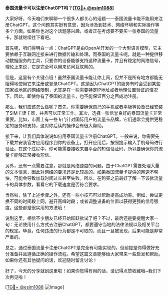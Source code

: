 **泰国流量卡可以注册ChatGPT吗？[[TG💪+ @esim1088](https://t.me/s/esim1088)]**

大家好呀，今天咱们来聊聊一个很多人都关心的话题——泰国流量卡能不能用来注册ChatGPT。这个问题其实挺有意思，因为涉及到技术、网络环境和实际操作等多个方面。如果你也对这个话题感兴趣，或者正在考虑要不要买一张泰国的流量卡，那就继续往下看吧。

首先呢，咱们得明白一点：ChatGPT是由OpenAI开发的一个大型语言模型，它主要依赖于互联网连接来进行数据传输和处理。而泰国的流量卡呢，就是一种提供移动数据服务的工具，只要你的设备能够支持这种流量卡，并且有稳定的网络信号，理论上来说，它是完全可以用来访问互联网的。

但是，这里有个关键点哦！虽然泰国流量卡能让你上网，但并不是所有地方都能无阻碍地使用它来注册或登录ChatGPT。这是因为ChatGPT的服务有时会受到某些国家或地区的网络限制，尤其是在一些需要特定IP地址或者地理位置验证的情况下。因此，即使你有了泰国的流量卡，也不能保证百分之百成功注册。

那么，我们应该怎么做呢？首先，你需要确保自己的手机或者平板等设备已经安装了SIM卡读卡器，并且可以正常工作。其次，选择一张信誉良好的泰国流量卡非常重要。比如，市面上有一些专门针对国际用户的流量卡品牌，它们通常会提供更稳定的服务和支持，这对你后续的操作会有很大帮助。

接下来，让我们具体说说如何用泰国流量卡注册ChatGPT。一般来说，你需要先下载并安装官方应用程序到你的设备上。打开应用后，按照提示输入手机号码进行验证。在这个过程中，你可能需要接收来自平台的短信验证码，所以要确保你的流量卡能够正常接收短信。

另外，还有一点需要注意，那就是网络速度的问题。由于ChatGPT需要处理大量的文本信息，因此对网络的要求还是比较高的。如果泰国流量卡提供的网速不够快，可能会导致加载时间过长甚至失败。所以，在购买之前最好了解一下该款流量卡的具体参数，看看它的下载速度是否符合要求。

当然啦，除了上述步骤之外，还有一些小技巧可以帮助提高成功率。例如，尝试更换不同的时间段上网，避开高峰时段；或者调整设备的位置以获得更强的信号强度。这些都是很实用的方法哦！

说到这里，相信不少朋友已经开始跃跃欲试了吧？不过，最后还是要提醒大家一句：无论使用什么方式去注册ChatGPT，都要遵守当地的法律法规以及相关平台的规定。毕竟，任何违法的行为都是不可取的，而且一旦被发现，后果可能是非常严重的。

总之，通过泰国流量卡注册ChatGPT是完全有可能实现的，但前提是你得做好充分准备并且遵循正确的操作流程。希望这篇文章能够给大家带来一些启发和帮助。如果你还有其他疑问的话，欢迎随时留言讨论！

好了，今天的分享就到这里啦！如果你觉得有用的话，请记得点赞收藏哦~我们下次再见啦！

[[TG💪+ @esim1088](https://t.me/s/esim1088) ![Image](https://i.postimg.cc/4NQfJmqS/Snipaste-2025-05-13-00-14-12.png)]